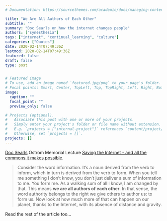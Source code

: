 ```yaml
---
# Documentation: https://sourcethemes.com/academic/docs/managing-content/

title: "We Are All Authors of Each Other"
subtitle: ""
summary: "Doc Searls on how the internet changes people"
authors: ["synesthesia"]
tags: ["internet", "continual_learning", "culture"]
categories: ["Quotes"]
date: 2020-02-14T07:49:36Z
lastmod: 2020-02-14T07:49:36Z
featured: false
draft: false
type: post


# Featured image
# To use, add an image named `featured.jpg/png` to your page's folder.
# Focal points: Smart, Center, TopLeft, Top, TopRight, Left, Right, BottomLeft, Bottom, BottomRight.
image:
  caption: ""
  focal_point: ""
  preview_only: false

# Projects (optional).
#   Associate this post with one or more of your projects.
#   Simply enter your project's folder or file name without extension.
#   E.g. `projects = ["internal-project"]` references `content/project/deep-learning/index.md`.
#   Otherwise, set `projects = []`.
projects: []
---
```

[Doc Searls](https://blogs.harvard.edu/doc/about/) Ostrom Memorial Lecture [Saving the Internet - and all the commons it makes possible](https://blogs.harvard.edu/doc/2020/02/10/commons/).

>Consider the word information. It’s a noun derived from the verb to inform, which in turn is derived from the verb to form. When you tell me something I don’t know, you don’t just deliver a sum of information to me. You form me. As a walking sum of all I know, I am changed by that.
>This means **we are all authors of each other**.
>In that sense, the word authority belongs to the right we give others to author us: to form us.
>Now look at how much more of that can happen on our planet, thanks to the Internet, with its absence of distance and gravity.

Read the rest of the article too...
